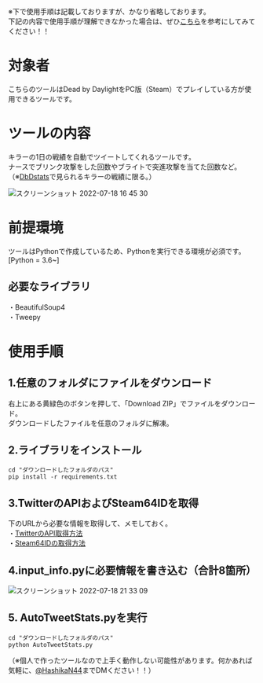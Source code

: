  ※下で使用手順は記載しておりますが、かなり省略しております。  
 下記の内容で使用手順が理解できなかった場合は、ぜひ[こちら](https://h4shikan.hatenablog.com/entry/2022/07/18/233825)を参考にしてみてください！！  

# 対象者
こちらのツールはDead by DaylightをPC版（Steam）でプレイしている方が使用できるツールです。  


# ツールの内容
キラーの1日の戦績を自動でツイートしてくれるツールです。  
ナースでブリンク攻撃をした回数やブライトで突進攻撃を当てた回数など。  
（※[DbDstats](https://dbd.tricky.lol/)で見られるキラーの戦績に限る。）

![スクリーンショット 2022-07-18 16 45 30](https://user-images.githubusercontent.com/109508477/179466294-657521fe-55e6-4f20-b5c7-253cf4d2b9be.png)


# 前提環境
ツールはPythonで作成しているため、Pythonを実行できる環境が必須です。
[Python = 3.6~]  
## 必要なライブラリ  
・BeautifulSoup4  
・Tweepy  

# 使用手順  
## 1.任意のフォルダにファイルをダウンロード  
右上にある黄緑色のボタンを押して、「Download ZIP」でファイルをダウンロード。  
ダウンロードしたファイルを任意のフォルダに解凍。  
## 2.ライブラリをインストール  
```
cd "ダウンロードしたフォルダのパス"
pip install -r requirements.txt
```
## 3.TwitterのAPIおよびSteam64IDを取得  
下のURLから必要な情報を取得して、メモしておく。  
  ・[TwitterのAPI取得方法](https://di-acc2.com/system/rpa/9688/)  
  ・[Steam64IDの取得方法](https://volx.jp/steam-id-steamid64-check)    
## 4.input_info.pyに必要情報を書き込む（合計8箇所）   
![スクリーンショット 2022-07-18 21 33 09](https://user-images.githubusercontent.com/109508477/179512008-992e0687-0ebb-4b53-be31-d33ce6eed908.png)


## 5. AutoTweetStats.pyを実行  
```
cd "ダウンロードしたフォルダのパス"
python AutoTweetStats.py
```

（※個人で作ったツールなので上手く動作しない可能性があります。何かあれば気軽に、[@HashikaN44](https://twitter.com/HashikaN44)までDMください！！）
